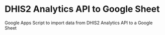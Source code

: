 # DHIS2 Analytics API to Google Sheet
Google Apps Script to import data from DHIS2 Analytics API to a Google Sheet
